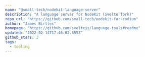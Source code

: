 ```yaml
---
name: "@small-tech/nodekit-language-server"
description: "A language server for NodeKit (Svelte fork)"
repo_url: "https://github.com/small-tech/nodekit-for-codium"
author: "James Birtles"
homepage: "https://github.com/sveltejs/language-tools#readme"
updated: "2022-02-14T17:46:02.855Z"
github_stars: 3
tags: 
  - tooling
---
```

